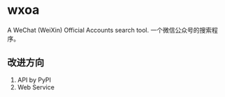 # wxoa
A WeChat (WeiXin) Official Accounts search tool. 一个微信公众号的搜索程序。

## 改进方向
1. API by PyPI
2. Web Service
